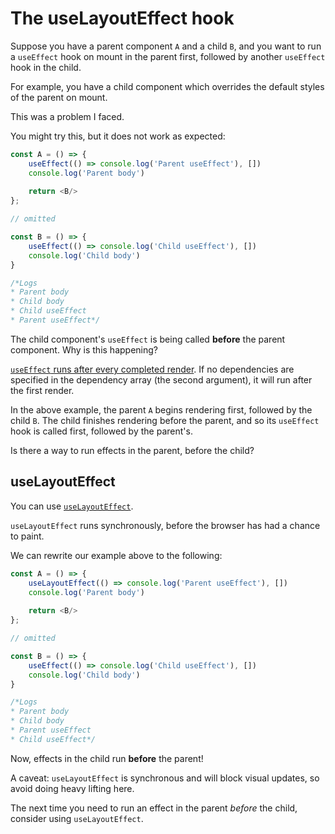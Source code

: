 # The useLayoutEffect hook

Suppose you have a parent component `A` and a child `B`, and you want to run a `useEffect` hook on mount in the parent first, followed by another `useEffect` hook in the child.

For example, you have a child component which overrides the default styles of the parent on mount.

This was a problem I faced.

You might try this, but it does not work as expected:

```javascript
const A = () => {
    useEffect(() => console.log('Parent useEffect'), [])
    console.log('Parent body')
    
    return <B/>
};

// omitted

const B = () => {
    useEffect(() => console.log('Child useEffect'), [])
    console.log('Child body')
}

/*Logs
* Parent body
* Child body
* Child useEffect
* Parent useEffect*/
```

The child component's `useEffect` is being called **before** the parent component. Why is this happening?

[`useEffect` runs after every completed render](https://reactjs.org/docs/hooks-reference.html#useeffect). If no dependencies are specified in the dependency array (the second argument), it will run after the first render.

In the above example, the parent `A` begins rendering first, followed by the child `B`. The child finishes rendering before the parent, and so its `useEffect` hook is called first, followed by the parent's.

Is there a way to run effects in the parent, before the child?

## useLayoutEffect

You can use [`useLayoutEffect`](https://reactjs.org/docs/hooks-reference.html#uselayouteffect).

`useLayoutEffect` runs synchronously, before the browser has had a chance to paint.

We can rewrite our example above to the following:

```javascript hl_lines="2"
const A = () => {
    useLayoutEffect(() => console.log('Parent useEffect'), [])
    console.log('Parent body')
    
    return <B/>
};

// omitted

const B = () => {
    useEffect(() => console.log('Child useEffect'), [])
    console.log('Child body')
}

/*Logs
* Parent body
* Child body
* Parent useEffect
* Child useEffect*/
```

Now, effects in the child run **before** the parent!

A caveat: `useLayoutEffect` is synchronous and will block visual updates, so avoid doing heavy lifting here.

The next time you need to run an effect in the parent *before* the child, consider using `useLayoutEffect`.
